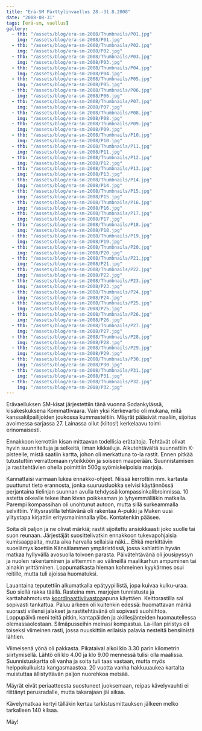 ```yaml
---
title: "Erä-SM Pärttylinvaellus 28.-31.8.2008"
date: "2008-08-31"
tags: [erä-sm, vaellus]
gallery:
  - thb: "/assets/blog/era-sm-2008/Thumbnails/P01.jpg"
    img: "/assets/blog/era-sm-2008/P01.jpg"
  - thb: "/assets/blog/era-sm-2008/Thumbnails/P02.jpg"
    img: "/assets/blog/era-sm-2008/P02.jpg"
  - thb: "/assets/blog/era-sm-2008/Thumbnails/P03.jpg"
    img: "/assets/blog/era-sm-2008/P03.jpg"
  - thb: "/assets/blog/era-sm-2008/Thumbnails/P04.jpg"
    img: "/assets/blog/era-sm-2008/P04.jpg"
  - thb: "/assets/blog/era-sm-2008/Thumbnails/P05.jpg"
    img: "/assets/blog/era-sm-2008/P05.jpg"
  - thb: "/assets/blog/era-sm-2008/Thumbnails/P06.jpg"
    img: "/assets/blog/era-sm-2008/P06.jpg"
  - thb: "/assets/blog/era-sm-2008/Thumbnails/P07.jpg"
    img: "/assets/blog/era-sm-2008/P07.jpg"
  - thb: "/assets/blog/era-sm-2008/Thumbnails/P08.jpg"
    img: "/assets/blog/era-sm-2008/P08.jpg"
  - thb: "/assets/blog/era-sm-2008/Thumbnails/P09.jpg"
    img: "/assets/blog/era-sm-2008/P09.jpg"
  - thb: "/assets/blog/era-sm-2008/Thumbnails/P10.jpg"
    img: "/assets/blog/era-sm-2008/P10.jpg"
  - thb: "/assets/blog/era-sm-2008/Thumbnails/P11.jpg"
    img: "/assets/blog/era-sm-2008/P11.jpg"
  - thb: "/assets/blog/era-sm-2008/Thumbnails/P12.jpg"
    img: "/assets/blog/era-sm-2008/P12.jpg"
  - thb: "/assets/blog/era-sm-2008/Thumbnails/P13.jpg"
    img: "/assets/blog/era-sm-2008/P13.jpg"
  - thb: "/assets/blog/era-sm-2008/Thumbnails/P14.jpg"
    img: "/assets/blog/era-sm-2008/P14.jpg"
  - thb: "/assets/blog/era-sm-2008/Thumbnails/P15.jpg"
    img: "/assets/blog/era-sm-2008/P15.jpg"
  - thb: "/assets/blog/era-sm-2008/Thumbnails/P16.jpg"
    img: "/assets/blog/era-sm-2008/P16.jpg"
  - thb: "/assets/blog/era-sm-2008/Thumbnails/P17.jpg"
    img: "/assets/blog/era-sm-2008/P17.jpg"
  - thb: "/assets/blog/era-sm-2008/Thumbnails/P18.jpg"
    img: "/assets/blog/era-sm-2008/P18.jpg"
  - thb: "/assets/blog/era-sm-2008/Thumbnails/P19.jpg"
    img: "/assets/blog/era-sm-2008/P19.jpg"
  - thb: "/assets/blog/era-sm-2008/Thumbnails/P20.jpg"
    img: "/assets/blog/era-sm-2008/P20.jpg"
  - thb: "/assets/blog/era-sm-2008/Thumbnails/P21.jpg"
    img: "/assets/blog/era-sm-2008/P21.jpg"
  - thb: "/assets/blog/era-sm-2008/Thumbnails/P22.jpg"
    img: "/assets/blog/era-sm-2008/P22.jpg"
  - thb: "/assets/blog/era-sm-2008/Thumbnails/P23.jpg"
    img: "/assets/blog/era-sm-2008/P23.jpg"
  - thb: "/assets/blog/era-sm-2008/Thumbnails/P24.jpg"
    img: "/assets/blog/era-sm-2008/P24.jpg"
  - thb: "/assets/blog/era-sm-2008/Thumbnails/P25.jpg"
    img: "/assets/blog/era-sm-2008/P25.jpg"
  - thb: "/assets/blog/era-sm-2008/Thumbnails/P26.jpg"
    img: "/assets/blog/era-sm-2008/P26.jpg"
  - thb: "/assets/blog/era-sm-2008/Thumbnails/P27.jpg"
    img: "/assets/blog/era-sm-2008/P27.jpg"
  - thb: "/assets/blog/era-sm-2008/Thumbnails/P28.jpg"
    img: "/assets/blog/era-sm-2008/P28.jpg"
  - thb: "/assets/blog/era-sm-2008/Thumbnails/P29.jpg"
    img: "/assets/blog/era-sm-2008/P29.jpg"
  - thb: "/assets/blog/era-sm-2008/Thumbnails/P30.jpg"
    img: "/assets/blog/era-sm-2008/P30.jpg"
  - thb: "/assets/blog/era-sm-2008/Thumbnails/P31.jpg"
    img: "/assets/blog/era-sm-2008/P31.jpg"
  - thb: "/assets/blog/era-sm-2008/Thumbnails/P32.jpg"
    img: "/assets/blog/era-sm-2008/P32.jpg"
---
```


Erävaelluksen SM-kisat järjestettiin tänä vuonna Sodankylässä,
kisakeskuksena Kommattivaara. Vain yksi Kerkevartio oli mukana, mitä
kanssakilpailijoiden joukossa kummasteltiin. Mäyrät pääsivät maaliin,
sijoitus avoimessa sarjassa 27. Lainassa ollut (kiitos!) kerkelaavu
toimi erinomaisesti.

Ennakkoon kerrottiin kisan mittaavan todellisia erätaitoja. Tehtävät
olivat hyvin suunniteltuja ja selkeitä, ilman kikkailuja. Alkutehtävältä
suunnattiin K-pisteelle, mistä saatiin kartta, johon oli merkattuna
to-la rastit. Ennen pitkää tutustuttiin verrattomaan ryteikköön ja
soiseen maaperään. Suunnistamisen ja rastitehtävien ohella poimittiin
500g syömiskelpoisia marjoja.

Kannattaisi varmaan lukea ennakko-ohjeet. Niissä kerrottiin mm. kartasta
puuttunut tieto erannosta, jonka suuruusluokka selvisi käytännössä
perjantaina tielinjan suunnan avulla tehdyssä kompassinkalibroinnissa.
10 astetta oikealle tekee ihan kivan poikkeaman jo lyhyemmälläkin
matkalla. Parempi kompassihan oli unohtunut autoon, mutta sillä
surkeammalla selvittiin. Ylitysrastilla tehtävänä oli rakentaa A-pukki
ja Maken uusi ylitystapa kirjattiin eritysmaininnalla ylös. Kontatenkin
pääsee.

Soita oli paljon ja ne olivat märkiä; rastit sijoitettu ansiokkaasti
joko suolle tai suon reunaan. Järjestäjät suosittelivatkin ennakkoon
tukevapohjaisia kumisaappaita, mutta aika harvalla sellaisia näki...
Ehkä merkittävin suoelämys koettiin Känsälammen ympäristössä, jossa
kahlattiin hyvän matkaa hyllyvällä avosuolla toivoen parasta.
Päivätehtävänä oli jousipyssyn ja nuolen rakentaminen ja sittemmin ao
välineillä maalikarhun ampuminen tai ainakin yrittäminen. Loppumatkasta
hieman kohmeinen kyykärmes osui reitille, mutta tuli ajoissa huomatuksi.

Lauantaina teputettiin alkumatkalla epätyypillistä, jopa kuivaa
kulku-uraa. Suo siellä rakka täällä. Rasteina mm. marjojen tunnistusta
ja karttahahmotusta
[koordinaattiviivastoa](http://www.oh2kku.ham.fi/misc/koordinaattilevy/koordinaattilevy-20000-50000-6.pdf)apuna
käyttäen. Keittorastilla sai sopivasti tankattua. Paluu arkeen oli
kuitenkin edessä: huomattavan märkä suorasti viilensi jalakset ja
rastitehtävänä oli sopivasti suohiihtoa. Loppupäivä meni teitä pitkin,
kantapäiden ja akillesjänteiden huomautellessa olemassaolostaan.
Silmäpusseihin meinasi kompastua. La-illan piristys oli toiseksi
viimeinen rasti, jossa nuuskittiin erilaisia palavia nesteitä
bensiinistä lähtien.

Viimeisenä yönä oli pakkasta. Pikataival alkoi klo 3.30 parin kilometrin
siirtymisellä. Lähtö oli klo 4.00 ja klo 9.00 mennessä tulisi olla
maalissa. Suunnistuskartta oli vanha ja soita tuli taas vastaan, mutta
myös helppokulkuista kangasmaastoa. 20 vuotta vanha hakkuuaukea kartalta
muistuttaa ällistyttävän paljon nuorehkoa metsää.

Mäyrät eivät periaatteesta suostuneet juoksemaan, reipas kävelyvauhti ei
riittänyt perusradalle, mutta takarajaan jäi aikaa.

Kävelymatkaa kertyi tälläkin kertaa tarkistusmittauksen jälkeen melko
tarkalleen 140 kilsaa.

Mäy!
